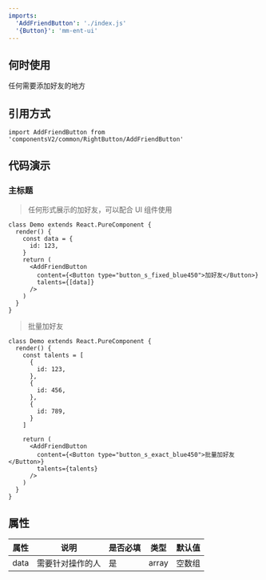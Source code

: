 ```yaml
---
imports:
  'AddFriendButton': './index.js'
  '{Button}': 'mm-ent-ui'
---
```


## 何时使用

任何需要添加好友的地方

## 引用方式

```render javascript
import AddFriendButton from 'componentsV2/common/RightButton/AddFriendButton'
```

## 代码演示

### 主标题

> 任何形式展示的加好友，可以配合 UI 组件使用

```render html
class Demo extends React.PureComponent {
  render() {
    const data = {
      id: 123,
    }
    return (
      <AddFriendButton
        content={<Button type="button_s_fixed_blue450">加好友</Button>}
        talents={[data]}
      />
    )
  }
}
```

> 批量加好友

```render html
class Demo extends React.PureComponent {
  render() {
    const talents = [
      {
        id: 123,
      },
      {
        id: 456,
      },
      {
        id: 789,
      }
    ]

    return (
      <AddFriendButton
        content={<Button type="button_s_exact_blue450">批量加好友</Button>}
        talents={talents}
      />
    )
  }
}
```

## 属性

| 属性 | 说明             | 是否必填 | 类型  | 默认值 |
| ---- | ---------------- | -------- | ----- | ------ |
| data | 需要针对操作的人 | 是       | array | 空数组 |
